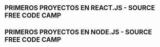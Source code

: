 ## PRIMEROS PROYECTOS EN REACT.JS - SOURCE FREE CODE CAMP 
## PRIMEROS PROYECTOS EN NODE.JS - SOURCE FREE CODE CAMP 
